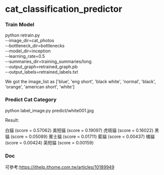 # cat_classification_predictor

### Train Model
python retrain.py \
  --image_dir=cat_photos \
  --bottleneck_dir=bottlenecks \
  --model_dir=inception \
  --learning_rate=0.5 \
  --summaries_dir=training_summaries/long \
  --output_graph=retrained_graph.pb \
  --output_labels=retrained_labels.txt
  
 We got the image_list as ['blue', 'eng short', 'black white', 'normal', 'black', 'orange', 'american short', 'white']
  
### Predict Cat Category
python label_image.py predict/white001.jpg

Result:

白貓 (score = 0.57062)
美短貓 (score = 0.19097)
虎斑貓 (score = 0.16022)
黑貓 (score = 0.05089)
賓士貓 (score = 0.01711)
藍貓 (score = 0.00437)
橘貓 (score = 0.00424)
英短貓 (score = 0.00159)



### Doc
可參考:https://ithelp.ithome.com.tw/articles/10189949
